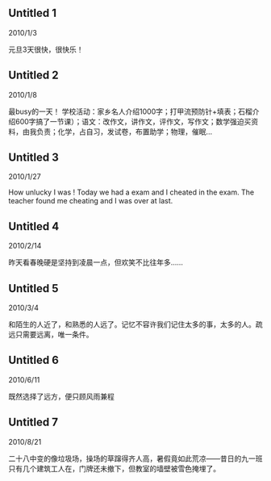 ## Untitled 1
2010/1/3

元旦3天很快，很快乐！

## Untitled 2
2010/1/8

最busy的一天！ 学校活动：家乡名人介绍1000字；打甲流预防针+填表；石榴介绍600字搞了一节课）；语文：改作文，讲作文，评作文，写作文；数学强迫买资料，由我负责；化学，占自习，发试卷，布置助学；物理，催眠…

## Untitled 3
2010/1/27

How unlucky I was ! Today we had a exam and I cheated in the exam. The teacher found me cheating and I was over at last.

## Untitled 4
2010/2/14

昨天看春晚硬是坚持到凌晨一点，但欢笑不比往年多……

## Untitled 5
2010/3/4

和陌生的人近了，和熟悉的人远了。记忆不容许我们记住太多的事，太多的人。疏远只需要远离，唯一条件。

## Untitled 6
2010/6/11

既然选择了远方，便只顾风雨兼程

## Untitled 7
2010/8/21

二十八中变的像垃圾场，操场的草蹿得齐人高，暑假竟如此荒凉——昔日的九一班只有几个建筑工人在，门牌还未撤下，但教室的墙壁被雪色掩埋了。
